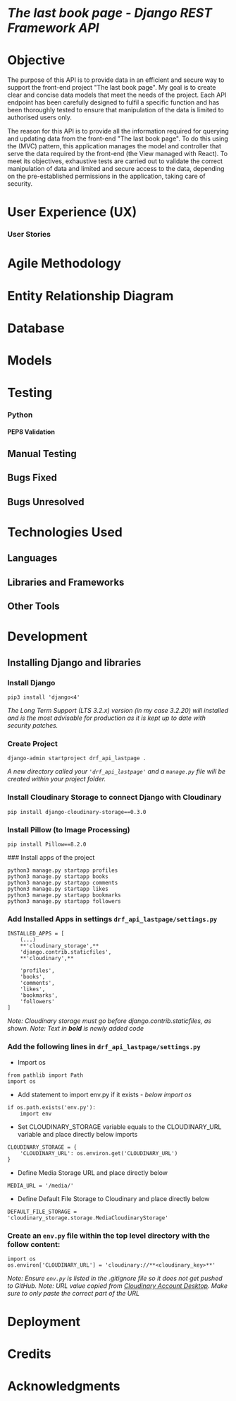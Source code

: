 # **_The last book page - Django REST Framework API_**


# Objective

The purpose of this API is to provide data in an efficient and secure way to support the front-end project "The last book page". My goal is to create clear and concise data models that meet the needs of the project. Each API endpoint has been carefully designed to fulfil a specific function and has been thoroughly tested to ensure that manipulation of the data is limited to authorised users only.

The reason for this API is to provide all the information required for querying and updating data from the front-end "The last book page". To do this using the (MVC) pattern, this application manages the model and controller that serve the data required by the front-end (the View managed with React). To meet its objectives, exhaustive tests are carried out to validate the correct manipulation of data and limited and secure access to the data, depending on the pre-established permissions in the application, taking care of security.

# User Experience (UX)

### User Stories

# Agile Methodology

# Entity Relationship Diagram

# Database

# Models

# Testing

### Python

#### PEP8 Validation

## Manual Testing

## Bugs Fixed

## Bugs Unresolved

# Technologies Used

## Languages

## Libraries and Frameworks

## Other Tools

# Development

## Installing Django and libraries

### Install Django 

```
pip3 install 'django<4'
```

_The Long Term Support (LTS 3.2.x) version (in my case 3.2.20) will installed and is the most advisable for production as it is kept up to date with security patches._

### Create Project 

```
django-admin startproject drf_api_lastpage .
```

_A new directory called your `'drf_api_lastpage'` and a `manage.py` file will be created within your project folder._

### Install Cloudinary Storage to connect Django with Cloudinary

```
pip install django-cloudinary-storage==0.3.0
```

### Install Pillow (to Image Processing)

```
pip install Pillow==8.2.0
```

### Install apps of the project 

```
python3 manage.py startapp profiles
python3 manage.py startapp books
python3 manage.py startapp comments
python3 manage.py startapp likes
python3 manage.py startapp bookmarks
python3 manage.py startapp followers
```

### Add Installed Apps in settings `drf_api_lastpage/settings.py`

```
INSTALLED_APPS = [
    (...)
    **'cloudinary_storage',**
    'django.contrib.staticfiles',
    **'cloudinary',**

    'profiles',
    'books',
    'comments',
    'likes',
    'bookmarks',
    'followers'
]
```

_Note: Cloudinary storage must go before django.contrib.staticfiles, as shown._
_Note: Text in **bold** is newly added code_

### Add the following lines in `drf_api_lastpage/settings.py`

- Import os

```
from pathlib import Path
import os
```

- Add statement to import env.py if it exists - _below import os_

```
if os.path.exists('env.py'):
    import env
```

- Set CLOUDINARY_STORAGE variable equals to the CLOUDINARY_URL variable and place directly below imports

```
CLOUDINARY_STORAGE = {
    'CLOUDINARY_URL': os.environ.get('CLOUDINARY_URL')
}
```

- Define Media Storage URL and place directly below

```
MEDIA_URL = '/media/'
```

- Define Default File Storage to Cloudinary and place directly below 

```
DEFAULT_FILE_STORAGE = 'cloudinary_storage.storage.MediaCloudinaryStorage'
```

### Create an `env.py` file within the top level directory with the follow content:

```
import os
os.environ['CLOUDINARY_URL'] = 'cloudinary://**<cloudinary_key>**'
```

_Note: Ensure `env.py` is listed in the .gitignore file so it does not get pushed to GitHub._
_Note: URL value copied from [Cloudinary Account Desktop](https://console.cloudinary.com/console/). Make sure to only paste the correct part of the URL_

### 

# Deployment

# Credits

# Acknowledgments
